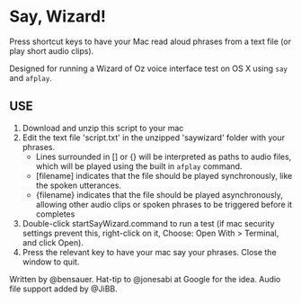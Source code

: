 # Say, Wizard!

Press shortcut keys to have your Mac read aloud phrases from a text file (or play short audio clips). 

Designed for running a Wizard of Oz voice interface test on OS X using `say` and `afplay`.

## USE

1. Download and unzip this script to your mac
2. Edit the text file 'script.txt' in the unzipped 'saywizard' folder with your phrases.
	* Lines surrounded in [] or {} will be interpreted as paths to audio files, which will be played using the built in `afplay` command.
	* [filename] indicates that the file should be played synchronously, like the spoken utterances.
	* {filename} indicates that the file should be played asynchronously, allowing other audio clips or spoken phrases to be triggered before it completes
3. Double-click startSayWizard.command to run a test (if mac security settings prevent this, right-click on it, Choose: Open With > Terminal, and click Open).
4. Press the relevant key to have your mac say your phrases. Close the window to quit. 

Written by @bensauer. 
Hat-tip to @jonesabi at Google for the idea.
Audio file support added by @JiBB.
